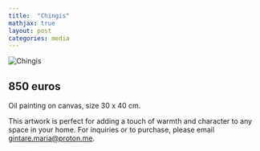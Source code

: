 ```yaml
---
title:  "Chingis"
mathjax: true
layout: post
categories: media
---
```


![Chingis](/assets/DSCF8535-2.jpg)

## 850 euros

Oil painting on canvas, size 30 x 40 cm. 

This artwork is perfect for adding a touch of warmth and character to any space in your home. For inquiries or to purchase, please email gintare.maria@proton.me.
